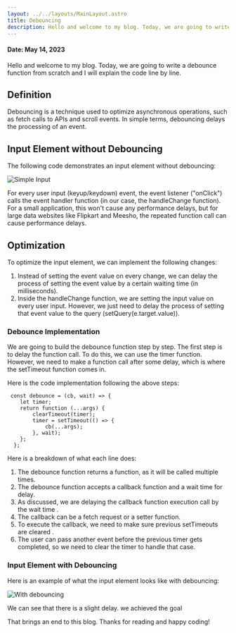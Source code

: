 ```yaml
---
layout: ../../layouts/MainLayout.astro
title: Debouncing
description: Hello and welcome to my blog. Today, we are going to write a debounce function from scratch and I will explain the code line by line.
---
```


#### Date: May 14, 2023

Hello and welcome to my blog. Today, we are going to write a debounce function from scratch and I will explain the code line by line.

## Definition

Debouncing is a technique used to optimize asynchronous operations, such as fetch calls to APIs and scroll events. In simple terms, debouncing delays the processing of an event.

## Input Element without Debouncing

The following code demonstrates an input element without debouncing:

![Simple Input](https://dev-to-uploads.s3.amazonaws.com/uploads/articles/2z8h7qf8qhh92h3j14vc.gif)

For every user input (keyup/keydown) event, the event listener ("onClick") calls the event handler function (in our case, the handleChange function). For a small application, this won't cause any performance delays, but for large data websites like Flipkart and Meesho, the repeated function call can cause performance delays.

## Optimization

To optimize the input element, we can implement the following changes:

1. Instead of setting the event value on every change, we can delay the process of setting the event value by a certain waiting time (in milliseconds).
2. Inside the handleChange function, we are setting the input value on every user input. However, we just need to delay the process of setting that event value to the query (setQuery(e.target.value)).

### Debounce Implementation

We are going to build the debounce function step by step. The first step is to delay the function call. To do this, we can use the timer function. However, we need to make a function call after some delay, which is where the setTimeout function comes in.

Here is the code implementation following the above steps:

```
 const debounce = (cb, wait) => {
    let timer;
    return function (...args) {
        clearTimeout(timer);
        timer = setTimeout(() => {
            cb(...args);
        }, wait);
    };
  };
```

Here is a breakdown of what each line does:

1. The debounce function returns a function, as it will be called multiple times.
2. The debounce function accepts a callback function and a wait time for delay.
3. As discussed, we are delaying the callback function execution call by the wait time .
4. The callback can be a fetch request or a setter function.
5. To execute the callback, we need to make sure previous setTimeouts are cleared .
6. The user can pass another event before the previous timer gets completed, so we need to clear the timer to handle that case.

### Input Element with Debouncing

Here is an example of what the input element looks like with debouncing:

![With debouncing](https://dev-to-uploads.s3.amazonaws.com/uploads/articles/mz7xxb6bgiqd64ycfwdm.gif)

We can see that there is a slight delay.
we achieved the goal

That brings an end to this blog. Thanks for reading and happy coding!
